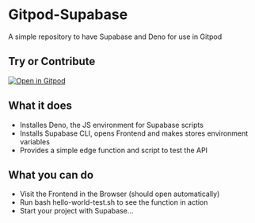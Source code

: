# Gitpod-Supabase
A simple repository to have Supabase and Deno for use in Gitpod

## Try or Contribute
[![Open in Gitpod](https://gitpod.io/button/open-in-gitpod.svg)](https://gitpod.io#https://github.com/Eetezadi/Gitpod-Supabase)

## What it does
* Installes Deno, the JS environment for Supabase scripts
* Installs Supabase CLI, opens Frontend and makes stores environment variables
* Provides a simple edge function and script to test the API

## What you can do
* Visit the Frontend in the Browser (should open automatically)
* Run bash hello-world-test.sh to see the function in action
* Start your project with Supabase...
